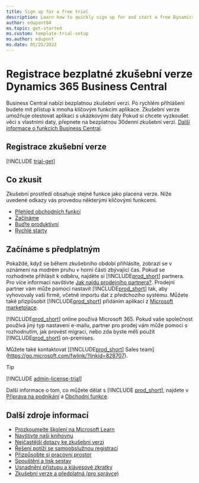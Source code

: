 ```yaml
---
title: Sign up for a free trial
description: Learn how to quickly sign up for and start a free Dynamics 365 Business Central trial. Explore the app with tours and videos, and find more learning resources.
author: edupont04
ms.topic: get-started
ms.custom: template-trial-setup
ms.author: edupont
ms.date: 05/25/2022
---
```


# Registrace bezplatné zkušební verze Dynamics 365 Business Central

Business Central nabízí bezplatnou zkušební verzi. Po rychlém přihlášení budete mít přístup k mnoha klíčovým funkcím aplikace. Zkušební verze umožňuje otestovat aplikaci s ukázkovými daty Pokud si chcete vyzkoušet věci s vlastními daty, přepnete na bezplatnou 30denní zkušební verzi. [Další informace o funkcích Business Central](across-business-functionality.md).

## Registrace zkušební verze

[!INCLUDE [trial-get](includes/trial-get.md)]

## Co zkusit

Zkušební prostředí obsahuje stejné funkce jako placená verze. Níže uvedené odkazy vás provedou některými klíčovými funkcemi.

- [Přehled obchodních funkcí](across-business-functionality.md)
- [Začínáme](ui-get-ready-business.md#get-started)
- [Buďte produktivní](ui-work-product.md)
- [Rychlé starty](quick-start-business-central.md)

## Začínáme s předplatným

Pokaždé, když se během zkušebního období přihlásíte, zobrazí se v oznámení na modrém pruhu v horní části zbývající čas. Pokud se rozhodnete přihlásit k odběru, najděte si  [!INCLUDE[prod_short](includes/prod_short.md)] partnera. Pro více informací navštivte [Jak najdu prodejního partnera?](/dynamics365/business-central/across-faq#findpartner). Prodejní partner vám může pomoci nastavit [!INCLUDE[prod_short](includes/prod_short.md)] tak, aby vyhovovaly vaší firmě, včetně importu dat z předchozího systému. Můžete také přizpůsobit [!INCLUDE[prod_short](includes/prod_short.md)] přidáním aplikací z  [Microsoft marketplace](https://go.microsoft.com/fwlink/?linkid=2081646).

[!INCLUDE[prod_short](includes/prod_short.md)] online používá Microsoft 365. Pokud vaše společnost používá jiný typ nastavení e-mailu, partner pro prodej vám může pomoci s rozhodnutím, jak provést migraci, nebo zda byste měli použít [!INCLUDE[prod_short](includes/prod_short.md)] on-premises.

Můžete také kontaktovat [[!INCLUDE[prod_short](includes/prod_short.md)] Sales team](https://go.microsoft.com/fwlink/?linkid=828707).

> [!TIP]
> [!INCLUDE [admin-license-trial](includes/admin-license-trial.md)]

Další informace o tom, co můžete dělat s [!INCLUDE [prod_short](includes/prod_short.md)], najdete v [Příprava na podnikání](ui-get-ready-business.md) a [Obchodní funkce](across-business-functionality.md).

## Další zdroje informací

- [Prozkoumejte školení na Microsoft Learn](/learn/dynamics365/business-central?WT.mc_id=dyn365bc_landingpage-docs)
- [Navštivte naši knihovnu](across-videos.md)
- [Nejčastější dotazy ke zkušební verzi](trial-faq.md)
- [Řešení potíží se samoobslužnou registrací](ui-troubleshoot-self-signup.md)
- [Přizpůsobte si pracovní prostor](ui-personalization-user.md)
- [Spouštění a tisk sestav](ui-work-report.md)
- [Usnadnění přístupu a klávesové zkratky](ui-accessibility.md)
- [Zkušební verze a předplatná (pro správce)](/dynamics365/business-central/dev-itpro/administration/trials-subscriptions)
